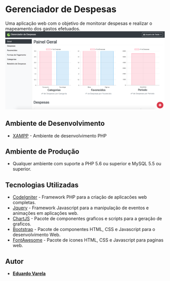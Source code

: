 # Gerenciador de Despesas

Uma aplicação web com o objetivo de monitorar despesas e realizar o mapeamento dos gastos efetuados.
![](gerenciador.png)


## Ambiente de Desenvolvimento

* [XAMPP](https://www.apachefriends.org/pt_br/index.html) -  Ambiente de desenvolvimento PHP 

## Ambiente de Produção

* Qualquer ambiente com suporte a PHP 5.6 ou superior e MySQL 5.5 ou superior.

## Tecnologias Utilizadas

* [CodeIgniter](https://www.codeigniter.com/) - Framework PHP para a criação de aplicacões web completas.
* [Jquery](https://jquery.com/) - Framework Javascript para a manipulação de eventos e animações em aplicações web.
* [ChartJS](http://www.chartjs.org/) - Pacote de componentes graficos e scripts para a geração de graficos.  
* [Bootstrap](http://getbootstrap.com/) - Pacote de componentes HTML, CSS e Javascript para o desenvolvimento Web.
* [FontAwesome](http://fontawesome.io/) - Pacote de icones HTML, CSS e Javascript para paginas web.

## Autor

* **[Eduardo Varela](https://github.com/eduvarela)**
